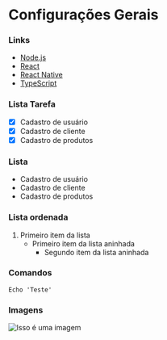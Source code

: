 # Configurações Gerais 

### Links

- [Node.js](https://nodejs.org/en/)
- [React](https://pt-br.reactjs.org/)
- [React Native](https://reactnative.dev/)
- [TypeScript](https://www.typescriptlang.org/)

### Lista Tarefa

- [x] Cadastro de usuário
- [x] Cadastro de cliente
- [x] Cadastro de produtos

### Lista

- Cadastro de usuário
- Cadastro de cliente
- Cadastro de produtos

### Lista ordenada

1. Primeiro item da lista
     - Primeiro item da lista aninhada
       - Segundo item da lista aninhada

### Comandos
```
Echo 'Teste'
```

### Imagens
![Isso é uma imagem](https://www.google.com/url?sa=i&url=http%3A%2F%2Fwww.menu.infoluck.com.br%2F&psig=AOvVaw072ArTYsZuRHJiNyCYK1Qs&ust=1636049841378000&source=images&cd=vfe&ved=0CAgQjRxqFwoTCJjuwODm_PMCFQAAAAAdAAAAABAJ)



